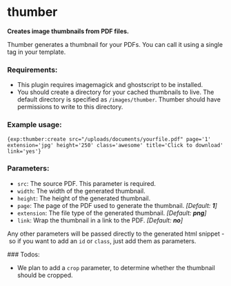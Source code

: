 # thumber

__Creates image thumbnails from PDF files.__

Thumber generates a thumbnail for your PDFs. You can call it using a single tag in your template.

### Requirements:
 - This plugin requires imagemagick and ghostscript to be installed.
 - You should create a directory for your cached thumbnails to live. The default directory is specified as `/images/thumber`. Thumber should have permissions to write to this directory.

### Example usage:

```
{exp:thumber:create src="/uploads/documents/yourfile.pdf" page='1' extension='jpg' height='250' class='awesome' title='Click to download' link='yes'}
```

### Parameters:
 - `src`: The source PDF. This parameter is required.
 - `width`: The width of the generated thumbnail.
 - `height`: The height of the generated thumbnail.
 - `page`: The page of the PDF used to generate the thumbnail. _[Default: __1__]_
 - `extension`: The file type of the generated thumbnail. _[Default: __png__]_
 - `link`: Wrap the thumbnail in a link to the PDF. _[Default: __no__]_

Any other parameters will be passed directly to the generated html snippet - so if you want to add an `id` or `class`, just add them as parameters.

### Todos:
 - We plan to add a `crop` parameter, to determine whether the thumbnail should be cropped.